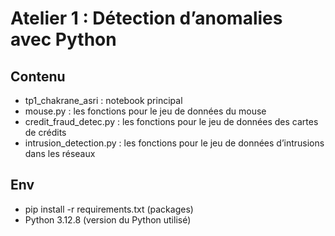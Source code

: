 # Atelier 1 : Détection d’anomalies avec Python

## Contenu

- tp1_chakrane_asri : notebook principal
- mouse.py : les fonctions pour le jeu de données du mouse
- credit_fraud_detec.py : les fonctions pour le jeu de données des cartes de crédits
- intrusion_detection.py : les fonctions pour le jeu de données d’intrusions dans les réseaux

## Env

- pip install -r requirements.txt (packages)
- Python 3.12.8 (version du Python utilisé)